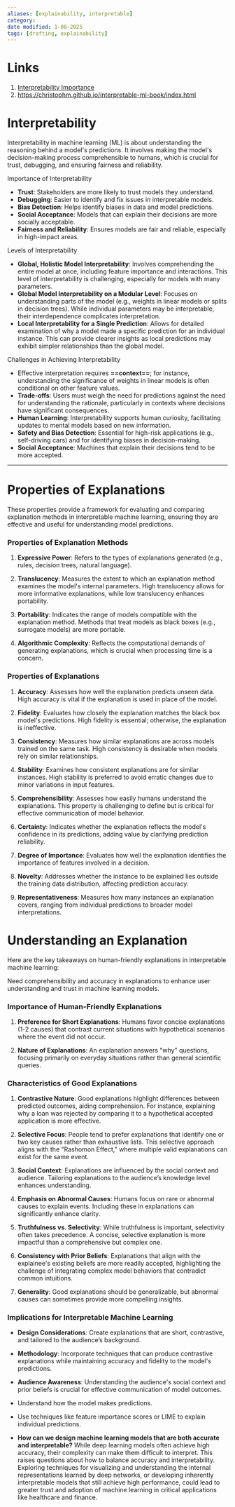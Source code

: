 ```yaml
---
aliases: [explainability, interpretable]
category:
date modified: 1-08-2025
tags: [drafting, explainability]
---
```

# Links
1. [Interpretability Importance](https://christophm.github.io/interpretable-ml-book/interpretability-importance.html)
2. https://christophm.github.io/interpretable-ml-book/index.html

# Interpretability

Interpretability in machine learning (ML) is about understanding the reasoning behind a model's predictions. It involves making the model's decision-making process comprehensible to humans, which is crucial for trust, debugging, and ensuring fairness and reliability. 

Importance of Interpretability
- **Trust**: Stakeholders are more likely to trust models they understand.
- **Debugging**: Easier to identify and fix issues in interpretable models.
- **Bias Detection**: Helps identify biases in data and model predictions.
- **Social Acceptance**: Models that can explain their decisions are more socially acceptable.
- **Fairness and Reliability**: Ensures models are fair and reliable, especially in high-impact areas.

Levels of Interpretability
- **Global, Holistic Model Interpretability**: Involves comprehending the entire model at once, including feature importance and interactions. This level of interpretability is challenging, especially for models with many parameters.
- **Global Model Interpretability on a Modular Level**: Focuses on understanding parts of the model (e.g., weights in linear models or splits in decision trees). While individual parameters may be interpretable, their interdependence complicates interpretation.
- **Local Interpretability for a Single Prediction**: Allows for detailed examination of why a model made a specific prediction for an individual instance. This can provide clearer insights as local predictions may exhibit simpler relationships than the global model.

Challenges in Achieving Interpretability
- Effective interpretation requires **==context==**; for instance, understanding the significance of weights in linear models is often conditional on other feature values.
- **Trade-offs**: Users must weigh the need for predictions against the need for understanding the rationale, particularly in contexts where decisions have significant consequences.
- **Human Learning**: Interpretability supports human curiosity, facilitating updates to mental models based on new information.
- **Safety and Bias Detection**: Essential for high-risk applications (e.g., self-driving cars) and for identifying biases in decision-making.
- **Social Acceptance**: Machines that explain their decisions tend to be more accepted.

---
# Properties of Explanations

These properties provide a framework for evaluating and comparing explanation methods in interpretable machine learning, ensuring they are effective and useful for understanding model predictions. 

### Properties of Explanation Methods

1. **Expressive Power**: Refers to the types of explanations generated (e.g., rules, decision trees, natural language).

2. **Translucency**: Measures the extent to which an explanation method examines the model's internal parameters. High translucency allows for more informative explanations, while low translucency enhances portability.

3. **Portability**: Indicates the range of models compatible with the explanation method. Methods that treat models as black boxes (e.g., surrogate models) are more portable.

4. **Algorithmic Complexity**: Reflects the computational demands of generating explanations, which is crucial when processing time is a concern.

### Properties of Explanations

1. **Accuracy**: Assesses how well the explanation predicts unseen data. High accuracy is vital if the explanation is used in place of the model.

2. **Fidelity**: Evaluates how closely the explanation matches the black box model's predictions. High fidelity is essential; otherwise, the explanation is ineffective.

3. **Consistency**: Measures how similar explanations are across models trained on the same task. High consistency is desirable when models rely on similar relationships.

4. **Stability**: Examines how consistent explanations are for similar instances. High stability is preferred to avoid erratic changes due to minor variations in input features.

5. **Comprehensibility**: Assesses how easily humans understand the explanations. This property is challenging to define but is critical for effective communication of model behavior.

6. **Certainty**: Indicates whether the explanation reflects the model's confidence in its predictions, adding value by clarifying prediction reliability.

7. **Degree of Importance**: Evaluates how well the explanation identifies the importance of features involved in a decision.

8. **Novelty**: Addresses whether the instance to be explained lies outside the training data distribution, affecting prediction accuracy.

9. **Representativeness**: Measures how many instances an explanation covers, ranging from individual predictions to broader model interpretations.

# Understanding an Explanation

Here are the key takeaways on human-friendly explanations in interpretable machine learning:

Need comprehensibility and accuracy in explanations to enhance user understanding and trust in machine learning models. 
### Importance of Human-Friendly Explanations
1. **Preference for Short Explanations**: Humans favor concise explanations (1-2 causes) that contrast current situations with hypothetical scenarios where the event did not occur.

2. **Nature of Explanations**: An explanation answers "why" questions, focusing primarily on everyday situations rather than general scientific queries.

### Characteristics of Good Explanations
1. **Contrastive Nature**: Good explanations highlight differences between predicted outcomes, aiding comprehension. For instance, explaining why a loan was rejected by comparing it to a hypothetical accepted application is more effective.

2. **Selective Focus**: People tend to prefer explanations that identify one or two key causes rather than exhaustive lists. This selective approach aligns with the "Rashomon Effect," where multiple valid explanations can exist for the same event.

3. **Social Context**: Explanations are influenced by the social context and audience. Tailoring explanations to the audience’s knowledge level enhances understanding.

4. **Emphasis on Abnormal Causes**: Humans focus on rare or abnormal causes to explain events. Including these in explanations can significantly enhance clarity.

5. **Truthfulness vs. Selectivity**: While truthfulness is important, selectivity often takes precedence. A concise, selective explanation is more impactful than a comprehensive but complex one.

6. **Consistency with Prior Beliefs**: Explanations that align with the explainee's existing beliefs are more readily accepted, highlighting the challenge of integrating complex model behaviors that contradict common intuitions.

7. **Generality**: Good explanations should be generalizable, but abnormal causes can sometimes provide more compelling insights.

### Implications for Interpretable Machine Learning
- **Design Considerations**: Create explanations that are short, contrastive, and tailored to the audience’s background.
- **Methodology**: Incorporate techniques that can produce contrastive explanations while maintaining accuracy and fidelity to the model's predictions.
- **Audience Awareness**: Understanding the audience's social context and prior beliefs is crucial for effective communication of model outcomes.

- Understand how the model makes predictions.
- Use techniques like feature importance scores or LIME to explain individual predictions.

- **How can we design machine learning models that are both accurate and interpretable?** While deep learning models often achieve high accuracy, their complexity can make them difficult to interpret. This raises questions about how to balance accuracy and interpretability. Exploring techniques for visualizing and understanding the internal representations learned by deep networks, or developing inherently interpretable models that still achieve high performance, could lead to greater trust and adoption of machine learning in critical applications like healthcare and finance.